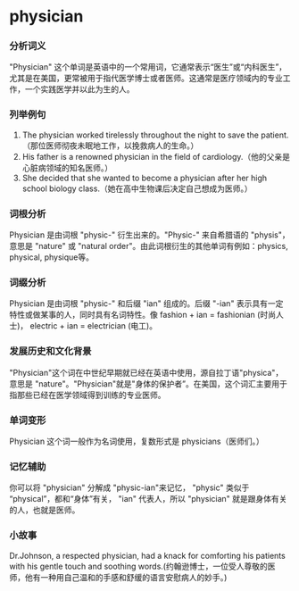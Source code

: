 # physician

### 分析词义

  

"Physician" 这个单词是英语中的一个常用词，它通常表示“医生”或“内科医生”，尤其是在美国，更常被用于指代医学博士或者医师。这通常是医疗领域内的专业工作，一个实践医学并以此为生的人。

  

### 列举例句

  

1.  The physician worked tirelessly throughout the night to save the patient.（那位医师彻夜未眠地工作，以挽救病人的生命。）
2.  His father is a renowned physician in the field of cardiology.（他的父亲是心脏病领域的知名医师。）
3.  She decided that she wanted to become a physician after her high school biology class.（她在高中生物课后决定自己想成为医师。）

  

### 词根分析

  

Physician 是由词根 "physic-" 衍生出来的。"Physic-" 来自希腊语的 "physis"，意思是 "nature" 或 "natural order"。由此词根衍生的其他单词有例如：physics, physical, physique等。

  

### 词缀分析

  

Physician 是由词根 "physic-" 和后缀 "ian" 组成的。后缀 "-ian" 表示具有一定特性或做某事的人，同时具有名词特性。像 fashion + ian = fashionian (时尚人士)， electric + ian = electrician (电工)。

  

### 发展历史和文化背景

  

"Physician"这个词在中世纪早期就已经在英语中使用，源自拉丁语"physica"，意思是 "nature"。"Physician"就是"身体的保护者”。在美国，这个词汇主要用于指那些已经在医学领域得到训练的专业医师。

  

### 单词变形

  

Physician 这个词一般作为名词使用，复数形式是 physicians（医师们。）

  

### 记忆辅助

  

你可以将 "physician" 分解成 "physic-ian"来记忆， "physic" 类似于 “physical”，都和“身体”有关， "ian" 代表人，所以 "physician" 就是跟身体有关的人，也就是医师。

  

### 小故事

  

Dr.Johnson, a respected physician, had a knack for comforting his patients with his gentle touch and soothing words.(约翰逊博士，一位受人尊敬的医师，他有一种用自己温和的手感和舒缓的语言安慰病人的妙手。)
